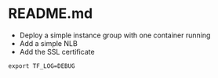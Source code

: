 # README.md

* Deploy a simple instance group with one container running
* Add a simple NLB
* Add the SSL certificate

```
export TF_LOG=DEBUG
```